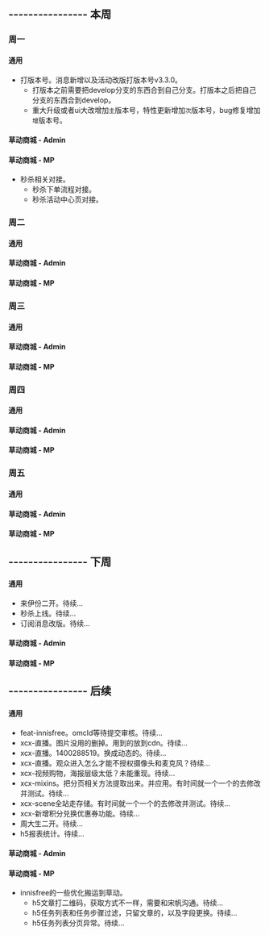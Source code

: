 ## ---------------- 本周

### 周一
#### 通用
* 打版本号。消息新增以及活动改版打版本号v3.3.0。
  - 打版本之前需要把develop分支的东西合到自己分支。打版本之后把自己分支的东西合到develop。
  - 重大升级或者ui大改增加`主`版本号，特性更新增加`次`版本号，bug修复增加`增`版本号。
#### 草动商城 - Admin
#### 草动商城 - MP
* 秒杀相关对接。
  - 秒杀下单流程对接。
  - 秒杀活动中心页对接。

### 周二
#### 通用
#### 草动商城 - Admin
#### 草动商城 - MP

### 周三
#### 通用
#### 草动商城 - Admin
#### 草动商城 - MP

### 周四
#### 通用
#### 草动商城 - Admin
#### 草动商城 - MP

### 周五
#### 通用
#### 草动商城 - Admin
#### 草动商城 - MP

## ---------------- 下周
#### 通用
* 来伊份二开。待续...
* 秒杀上线。待续...
* 订阅消息改版。待续...
#### 草动商城 - Admin
#### 草动商城 - MP

## ---------------- 后续
#### 通用
* feat-innisfree。omcId等待提交审核。待续...
* xcx-直播。图片没用的删掉。用到的放到cdn。待续...
* xcx-直播。1400288519。换成动态的。待续...
* xcx-直播。观众进入怎么才能不授权摄像头和麦克风？待续...
* xcx-视频购物，海报层级太低？未能重现。待续...
* xcx-mixins。把分页相关方法提取出来。并应用。有时间就一个一个的去修改并测试。待续...
* xcx-scene全站走存储。有时间就一个一个的去修改并测试。待续...
* xcx-新增积分兑换优惠券功能。待续...
* 周大生二开。待续...
* h5报表统计。待续...
#### 草动商城 - Admin
#### 草动商城 - MP
* innisfree的一些优化搬运到草动。
  - h5文章打二维码，获取方式不一样，需要和宋帆沟通。待续...
  - h5任务列表和任务步骤过滤，只留文章的，以及字段更换。待续...
  - h5任务列表分页异常。待续...
